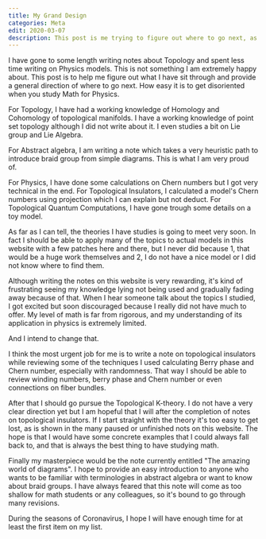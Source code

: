 ```yaml
---
title: My Grand Design
categories: Meta
edit: 2020-03-07
description: This post is me trying to figure out where to go next, as this websites' contents are about to meet to achieve a unified goal.
---
```


I have gone to some length writing notes about Topology and spent less time writing on Physics models. This is not something I am extremely happy about. This post is to help me figure out what I have sit through and provide a general direction of where to go next. How easy it is to get disoriented when you study Math for Physics.

For Topology, I have had a working knowledge of Homology and Cohomology of topological manifolds. I have a working knowledge of point set topology although I did not write about it. I even studies a bit on Lie group and Lie Algebra. 

For Abstract algebra, I am writing a note which takes a very heuristic path to introduce braid group from simple diagrams. This is what I am very proud of.

For Physics, I have done some calculations on Chern numbers but I got very technical in the end. For Topological Insulators, I calculated a model's Chern numbers using projection which I can explain but not deduct. For Topological Quantum Computations, I have gone trough some details on a toy model.

As far as I can tell, the theories I have studies is going to meet very soon. In fact I should be able to apply many of the topics to actual models in this website with a few patches here and there, but I never did because 1, that would be a huge work themselves and 2, I do not have a nice model or I did not know where to find them. 

Although writing the notes on this website is very rewarding, it's kind of frustrating seeing my knowledge lying not being used and gradually fading away because of that. When I hear someone talk about the topics I studied, I got excited but soon discouraged because I really did not have much to offer. My level of math is far from rigorous, and my understanding of its application in physics is extremely limited. 

And I intend to change that. 

I think the most urgent job for me is to write a note on topological insulators while reviewing some of the techniques I used calculating Berry phase and Chern number, especially with randomness. That way I should be able to review winding numbers, berry phase and Chern number or even connections on fiber bundles.

After that I should go pursue the Topological K-theory. I do not have a very clear direction yet but I am hopeful that I will after the completion of notes on topological insulators. If I start straight with the theory it's too easy to get lost, as is shown in the many paused or unfinished nots on this website. The hope is that I would have some concrete examples that I could always fall back to, and that is always the best thing to have studying math.

Finally my masterpiece would be the note currently entitled "The amazing world of diagrams". I hope to provide an easy introduction to anyone who wants to be familiar with terminologies in abstract algebra or want to know about braid groups. I have always feared that this note will come as too shallow for math students or any colleagues, so it's bound to go through many revisions. 

During the seasons of Coronavirus, I hope I will have enough time for at least the first item on my list.

